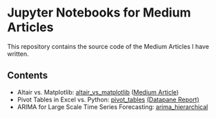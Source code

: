# Jupyter Notebooks for Medium Articles

This repository contains the source code of the Medium Articles I have written.

## Contents

* Altair vs. Matplotlib: [altair_vs_matplotlib](altair_vs_matplotlib) ([Medium Article](https://towardsdatascience.com/altair-vs-matplotlib-69ac4979d112?sk=f4ae2fba79059825cba78f8b797765db))
* Pivot Tables in Excel vs. Python: [pivot_tables](pivot_tables) [(Datapane Report)](https://datapane.com/u/eugene/reports/pivot-tables-in-excel-vs-python/)
* ARIMA for Large Scale Time Series Forecasting: [arima_hierarchical](arima_hierarchical)
